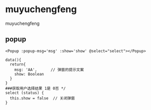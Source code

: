 # muyuchengfeng
muyuchengfeng



## popup
``` shell
<Popup :popup-msg='msg' :show='show' @select="select"></Popup>

data(){
  return{
    msg: 'AA',      // 弹窗的提示文案
    show: Boolean
  }
}
###获取用户选择结果 1是 0否 */
select (status) {
  this.show = false  // 关闭弹窗
}

```